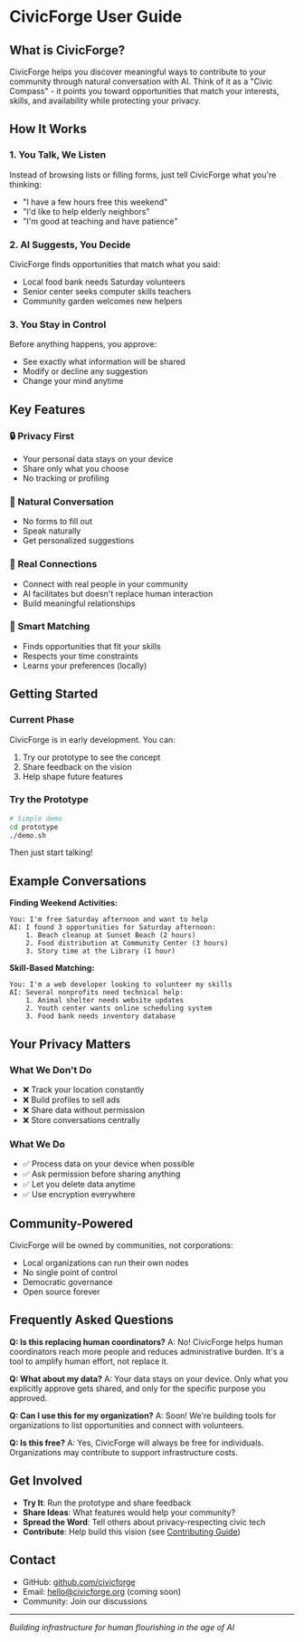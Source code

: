 # CivicForge User Guide

## What is CivicForge?

CivicForge helps you discover meaningful ways to contribute to your community through natural conversation with AI. Think of it as a "Civic Compass" - it points you toward opportunities that match your interests, skills, and availability while protecting your privacy.

## How It Works

### 1. You Talk, We Listen
Instead of browsing lists or filling forms, just tell CivicForge what you're thinking:
- "I have a few hours free this weekend"
- "I'd like to help elderly neighbors"
- "I'm good at teaching and have patience"

### 2. AI Suggests, You Decide
CivicForge finds opportunities that match what you said:
- Local food bank needs Saturday volunteers
- Senior center seeks computer skills teachers
- Community garden welcomes new helpers

### 3. You Stay in Control
Before anything happens, you approve:
- See exactly what information will be shared
- Modify or decline any suggestion
- Change your mind anytime

## Key Features

### 🔒 Privacy First
- Your personal data stays on your device
- Share only what you choose
- No tracking or profiling

### 💬 Natural Conversation
- No forms to fill out
- Speak naturally
- Get personalized suggestions

### 🤝 Real Connections
- Connect with real people in your community
- AI facilitates but doesn't replace human interaction
- Build meaningful relationships

### 🎯 Smart Matching
- Finds opportunities that fit your skills
- Respects your time constraints
- Learns your preferences (locally)

## Getting Started

### Current Phase
CivicForge is in early development. You can:
1. Try our prototype to see the concept
2. Share feedback on the vision
3. Help shape future features

### Try the Prototype
```bash
# Simple demo
cd prototype
./demo.sh
```

Then just start talking!

## Example Conversations

**Finding Weekend Activities:**
```
You: I'm free Saturday afternoon and want to help
AI: I found 3 opportunities for Saturday afternoon:
    1. Beach cleanup at Sunset Beach (2 hours)
    2. Food distribution at Community Center (3 hours)
    3. Story time at the Library (1 hour)
```

**Skill-Based Matching:**
```
You: I'm a web developer looking to volunteer my skills
AI: Several nonprofits need technical help:
    1. Animal shelter needs website updates
    2. Youth center wants online scheduling system
    3. Food bank needs inventory database
```

## Your Privacy Matters

### What We Don't Do
- ❌ Track your location constantly
- ❌ Build profiles to sell ads
- ❌ Share data without permission
- ❌ Store conversations centrally

### What We Do
- ✅ Process data on your device when possible
- ✅ Ask permission before sharing anything
- ✅ Let you delete data anytime
- ✅ Use encryption everywhere

## Community-Powered

CivicForge will be owned by communities, not corporations:
- Local organizations can run their own nodes
- No single point of control
- Democratic governance
- Open source forever

## Frequently Asked Questions

**Q: Is this replacing human coordinators?**
A: No! CivicForge helps human coordinators reach more people and reduces administrative burden. It's a tool to amplify human effort, not replace it.

**Q: What about my data?**
A: Your data stays on your device. Only what you explicitly approve gets shared, and only for the specific purpose you approved.

**Q: Can I use this for my organization?**
A: Soon! We're building tools for organizations to list opportunities and connect with volunteers.

**Q: Is this free?**
A: Yes, CivicForge will always be free for individuals. Organizations may contribute to support infrastructure costs.

## Get Involved

- **Try It**: Run the prototype and share feedback
- **Share Ideas**: What features would help your community?
- **Spread the Word**: Tell others about privacy-respecting civic tech
- **Contribute**: Help build this vision (see [Contributing Guide](CONTRIBUTING.md))

## Contact

- GitHub: [github.com/civicforge](https://github.com/civicforge)
- Email: hello@civicforge.org (coming soon)
- Community: Join our discussions

---

*Building infrastructure for human flourishing in the age of AI*